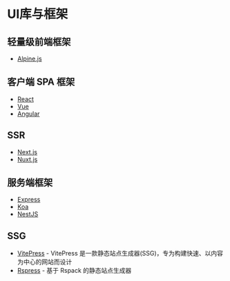 # UI库与框架

## 轻量级前端框架

- [Alpine.js](https://alpinejs.dev/)

## 客户端 SPA 框架

- [React](https://react.dev/)
- [Vue](https://vuejs.org/)
- [Angular](https://angular.io/)

## SSR

- [Next.js](https://nextjs.org/)
- [Nuxt.js](https://www.nuxtjs.cn/)

## 服务端框架

- [Express](https://expressjs.com/)
- [Koa](https://koajs.com/)
- [NestJS](https://docs.nestjs.com/)

## SSG

- [VitePress](https://vitepress.dev/guide/what-is-vitepress) - VitePress 是一款静态站点生成器(SSG)，专为构建快速、以内容为中心的网站而设计
- [Rspress](https://rspress.dev/) - 基于 Rspack 的静态站点生成器
